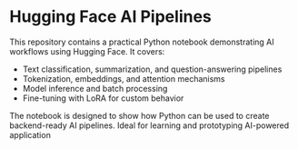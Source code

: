 # Hugging Face AI Pipelines

This repository contains a practical Python notebook demonstrating AI workflows using Hugging Face. It covers:

- Text classification, summarization, and question-answering pipelines  
- Tokenization, embeddings, and attention mechanisms  
- Model inference and batch processing  
- Fine-tuning with LoRA for custom behavior  

The notebook is designed to show how Python can be used to create backend-ready AI pipelines. Ideal for learning and prototyping AI-powered application
